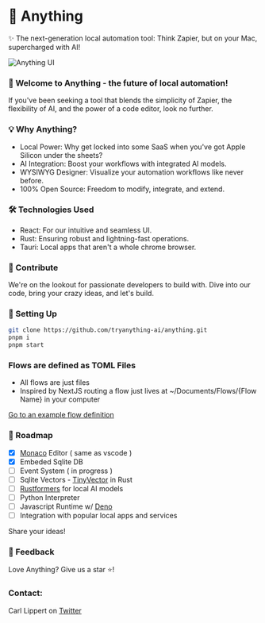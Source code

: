 # 🚀 Anything

✨ The next-generation local automation tool: Think Zapier, but on your Mac, supercharged with AI!

![Anything UI](https://raw.githubusercontent.com/tryanything-ai/anything/dev/docs/anyhting_aug_10.gif)


### 🌟 Welcome to Anything - the future of local automation! 

If you've been seeking a tool that blends the simplicity of Zapier, the flexibility of AI, and the power of a code editor, look no further.

### 💡 Why Anything?

- Local Power: Why get locked into some SaaS when you've got Apple Silicon under the sheets?
- AI Integration: Boost your workflows with integrated AI models.
- WYSIWYG Designer: Visualize your automation workflows like never before.
- 100% Open Source: Freedom to modify, integrate, and extend.

### 🛠 Technologies Used

- React: For our intuitive and seamless UI.
- Rust: Ensuring robust and lightning-fast operations.
- Tauri: Local apps that aren't a whole chrome browser. 

### 🤝 Contribute

We're on the lookout for passionate developers to build with. Dive into our code, bring your crazy ideas, and let's build. 

### 🔧 Setting Up
```bash
git clone https://github.com/tryanything-ai/anything.git
pnpm i
pnpm start 
```

### Flows are defined as TOML Files
- All flows are just files
- Inspired by NextJS routing a flow just lives at ~/Documents/Flows/{Flow Name} in your computer

[Go to an example flow definition](https://github.com/tryanything-ai/anything/tree/main/docs/examples)


### 🤖 Roadmap
- [x] [Monaco](https://github.com/suren-atoyan/monaco-react) Editor ( same as vscode )
- [x] Embeded Sqlite DB
- [ ] Event System ( in progress )
- [ ] Sqlite Vectors - [TinyVector](https://github.com/m1guelpf/tinyvector) in Rust
- [ ] [Rustformers](https://github.com/rustformers/llm) for local AI models 
- [ ] Python Interpreter
- [ ] Javascript Runtime w/ [Deno](https://github.com/denoland/deno)
- [ ] Integration with popular local apps and services

Share your ideas!

### 💌 Feedback
Love Anything? Give us a star ⭐️! 

### Contact: 
Carl Lippert on [Twitter](https://twitter.com/carllippert)

